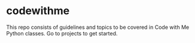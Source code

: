 # codewithme

This repo consists of guidelines and topics to be covered in Code with Me Python classes.
Go to projects to get started.
